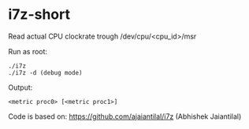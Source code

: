 # i7z-short
Read actual CPU clockrate trough /dev/cpu/<cpu_id>/msr

Run as root:

    ./i7z
    ./i7z -d (debug mode)
    
Output:

    <metric proc0> [<metric proc1>]

Code is based on: https://github.com/ajaiantilal/i7z (Abhishek Jaiantilal)
